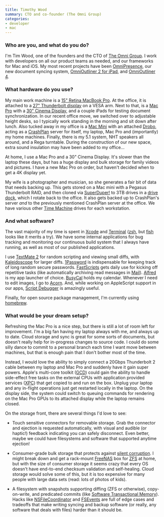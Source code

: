 ```yaml
---
title: Timothy Wood
summary: CTO and co-founder (The Omni Group)
categories:
- developer
- mac
---
```


### Who are you, and what do you do?

I'm Tim Wood, one of the founders and the CTO of [The Omni Group](https://www.omnigroup.com/ "The Omni Group's website."). I work with developers on all our product teams as needed, and our frameworks for Mac and iOS. My most recent projects have been [OmniPresence][], our new document syncing system, [OmniOutliner 2 for iPad][omnioutliner-ios], and [OmniOutliner 4][omnioutliner].

### What hardware do you use?

My main work machine is a [15" Retina MacBook Pro][macbook-pro]. At the office, it is attached to a [27" Thunderbolt display][thunderbolt-display] on a VESA arm. Next to that, is a [Mac Pro][mac-pro] with a [30" Cinema Display][cinema-display], and a couple iPads for testing document synchronization. In our recent office move, we switched over to adjustable height desks, so I typically work standing in the morning and sit down after lunch. Also tucked away in my office is a [Mac Mini][mac-mini] with an attached [Drobo][], acting as a [CrashPlan][] server for itself, my laptop, Mac Pro and (importantly) my home machines. Finally, there is my 5.1 system, NHT speakers all around, and a Rega turntable. During the construction of our new space, extra sound insulation may have been added to my office...

At home, I use a Mac Pro and a 30" Cinema Display. It's slower than the laptop these days, but has a huge display and bulk storage for family videos and pictures. I have a new Mac Pro on order, but haven't decided when to get a 4K display yet.

My wife is a photographer and musician, so she generates a fair bit of data that needs backing up. This gets stored on a Mac mini with a Pegasus Thunderbolt RAID, and then cloned via [SuperDuper!][superduper] to 3TB drives in a [drive dock][voyager-s3], which I rotate back to the office. It also gets backed up to CrashPlan's server *and* to the previously mentioned CrashPlan server at the office. We have various other [Time Machine][time-machine] drives for each workstation.

### And what software?

The vast majority of my time is spent in [Xcode][] and [Terminal][] ([zsh][], but [fish][] looks like it merits a try). We have some internal applications for bug tracking and monitoring our continuous build system that I always have running, as well as most of our published applications.

I use [TextMate 2][textmate] for random scripting and viewing small diffs, with [Kaleidoscope][] for larger diffs. [1Password][] is indispensable for keeping track of long random secure passwords. [FastScripts][] gets daily use for kicking off repetitive tasks (like automatically archiving read messages in [Mail][]). [Alfred][] is my app launcher of choice. [BusyCal][] holds my calendar. Whenever I need to edit images, I go to [Acorn][]. And, while working on AppleScript support in our apps, [Script Debugger][script-debugger] is amazingly useful.

Finally, for open source package management, I'm currently using [homebrew][].

### What would be your dream setup?

Refreshing the Mac Pro is a nice step, but there is still a lot of room left for improvement. I'm a big fan having my laptop always with me, and always up to date. Cloud storage and sync is great for some sorts of documents, but doesn't really help for in-progress changes to source code. I could do some silly dance to commit to a personal branch each time I want move between machines, but that is enough pain that I don't bother most of the time.

Instead, I would love the ability to simply connect a 20Gbps Thunderbolt 2 cable between my laptop and Mac Pro and suddenly have it gain super powers. Apple's multi-core toolkit ([GCD](http://developer.apple.com/library/ios/#documentation/Performance/Reference/GCD_libdispatch_Ref/Reference/reference.html "The documentation for the Grand Central Dispatch system.")) could gain the ability to handle side-effect free tasks on the external CPUs with application provided services ([XPC](http://developer.apple.com/library/mac/#documentation/MacOSX/Conceptual/BPSystemStartup/Chapters/CreatingXPCServices.html "The documentation for the XPC services API.")) that get copied to and run on the box. Unplug your laptop and any in-flight operations just get restarted locally in the laptop. On the display side, the system could switch to queuing commands for rendering on the Mac Pro GPUs to its attached display while the laptop remains closed.

On the storage front, there are several things I'd love to see:

* Touch sensitive connectors for removable storage. Grab the connector and ejection is requested automatically, with visual and audible (or haptic!) feedback indicating you can safely disconnect. Even better, maybe we could have filesystems and software that supported anytime ejection!
  
* Consumer-grade bulk storage that protects against [silent corruption](http://storagemojo.com/2007/09/19/cerns-data-corruption-research/ "A post about CERN's data corruption research."). I might break down and get a rack-mount [FreeNAS][] box for [ZFS](http://en.wikipedia.org/wiki/ZFS "The Wikipedia entry for ZFS.") at home, but with the size of consumer storage it seems crazy that every OS doesn't have end-to-end checksum validation and self-healing. Cloud storage would solve some of this, but it is too expensive for many people with large data sets (read: lots of photos of kids).

* A filesystem with snapshots supporting diffing (ZFS or otherwise), copy-on-write, and predicated commits (like [Software Transactional Memory](http://en.wikipedia.org/wiki/Software_transactional_memory "The Wikipedia entry for software transactional memory.")). Hacks like [NSFileCoordinator](https://developer.apple.com/library/mac/#documentation/Foundation/Reference/NSFileCoordinator_class/Reference/Reference.html "The documentation for Cocoa's NSFileCoordinator class.") and [FSEvents](https://developer.apple.com/library/mac/#documentation/Darwin/Conceptual/FSEvents_ProgGuide/Introduction/Introduction.html "The documentation for FSEvents.") are full of edge cases and tradeoffs that make writing syncing and backup software (or really, any software that deals with files) harder than it should be.

[1password]: https://1password.com "Password management software for Mac OS X."
[acorn]: https://flyingmeat.com/acorn/ "An image editor for the Mac."
[alfred]: https://www.alfredapp.com/ "A launcher app for the Mac."
[busycal]: http://www.busymac.com/busycal/ "Advanced calendar software for Mac OS X."
[cinema-display]: https://en.wikipedia.org/wiki/Apple_Cinema_Display "An LCD display."
[crashplan]: https://www.crashplan.com/en-us/ "An online backup service."
[drobo]: http://en.wikipedia.org/wiki/Drobo#Overview "A hardware-based backup system."
[fastscripts]: https://red-sweater.com/fastscripts/ "System-wide access to Applescripts, for the Mac."
[fish]: http://fishshell.com/ "A command-line shell."
[freenas]: https://www.freenas.org/ "Network Attached Storage software."
[homebrew]: http://brew.sh "Command-line package manager for Mac OS X."
[kaleidoscope]: https://www.kaleidoscopeapp.com/ "A file and image diff app for the Mac."
[mac-mini]: https://www.apple.com/mac-mini/ "A small desktop computer."
[mac-pro]: https://www.apple.com/mac-pro/ "The Intel-based Mac tower computer."
[macbook-pro]: https://www.apple.com/macbook-pro/ "A laptop."
[mail]: https://en.wikipedia.org/wiki/Mail_(application) "The default Mac OS X mail client."
[omnioutliner-ios]: https://itunes.apple.com/us/app/omnioutliner-2/id704610906 "A to-do/task management software app."
[omnioutliner]: https://www.omnigroup.com/omnioutliner/ "To-do/task management software for Mac OS X."
[omnipresence]: https://www.omnigroup.com/omnipresence/ "Cloud syncing software."
[script-debugger]: https://latenightsw.com/sd4/ "An AppleScript IDE for the Mac."
[superduper]: http://shirt-pocket.com/SuperDuper/SuperDuperDescription.html "An excellent Mac backup/cloning application."
[terminal]: https://en.wikipedia.org/wiki/Terminal_(OS_X) "A console application included with Mac OS X."
[textmate]: https://macromates.com/ "A text editor for the Mac."
[thunderbolt-display]: https://www.apple.com/displays/ "A Thunderbolt-powered monitor."
[time-machine]: https://en.wikipedia.org/wiki/Time_Machine_(Mac_OS) "Backup software for the masses, included with Mac OS X 10.5."
[voyager-s3]: https://www.amazon.com/NewerTech-Voyager-Revision-Docking-Solution/dp/B007TTQQIA "A hard drive docking system."
[xcode]: https://en.wikipedia.org/wiki/Xcode "An IDE for Mac developers."
[zsh]: http://www.zsh.org/ "An interactive shell and scripting language."
